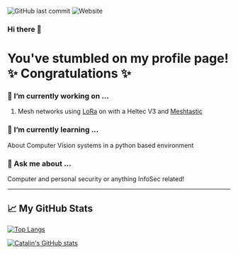 ![GitHub last commit](https://img.shields.io/github/last-commit/masterzovsj/masterzovsj) ![Website](https://img.shields.io/website?down_color=pink&down_message=offline&label=masterzovsj.github.io&up_color=purple&up_message=online&url=https%3A%2F%2Fmasterzovsj.github.io)
### Hi there 👋

<!--
**MasterZovsj/MasterZovsj** is a ✨ _special_ ✨ repository because its `README.md` (this file) appears on your GitHub profile.

Here are some ideas to get you started:

- 🔭 I’m currently working on ...
- 🌱 I’m currently learning ...
- 👯 I’m looking to collaborate on ...
- 🤔 I’m looking for help with ...
- 💬 Ask me about ...
- 📫 How to reach me: ...
- 😄 Pronouns: ...
- ⚡ Fun fact: ...
-->

# You've stumbled on my profile page! ✨ Congratulations ✨

### 🔭 I’m currently working on ...
1. Mesh networks using [LoRa](https://en.wikipedia.org/wiki/LoRa) on with a Heltec V3 and [Meshtastic](https://meshtastic.org/)

### 🌱 I’m currently learning ...
About Computer Vision systems in a python based environment

### 💬 Ask me about ...
Computer and personal security or anything InfoSec related!


---

## &#x1f4c8; My GitHub Stats

[![Top Langs](https://github-readme-stats.vercel.app/api/top-langs/?username=masterzovsj&hide=java,html,css&theme=radical)](https://github.com/anuraghazra/github-readme-stats)

[![Catalin's GitHub stats](https://github-readme-stats.vercel.app/api?username=masterzovsj&theme=radical)](https://github.com/anuraghazra/github-readme-stats)
